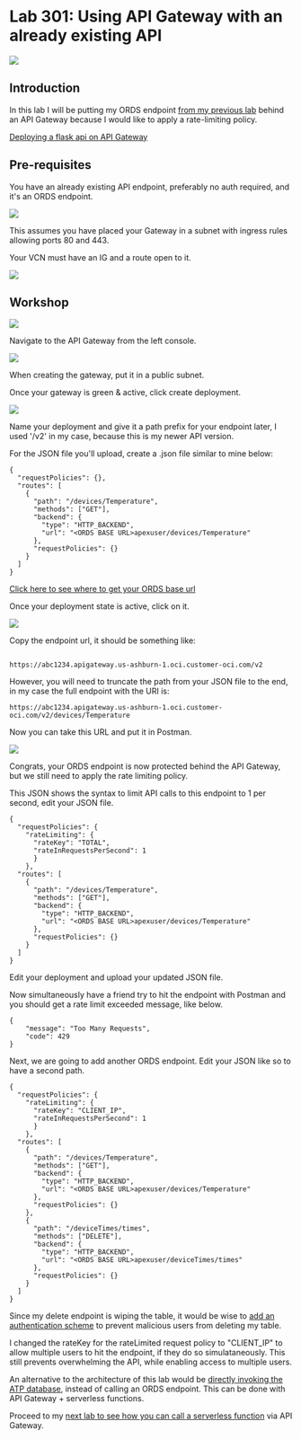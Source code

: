 # Lab 301: Using API Gateway with an already existing API

![](301screenshots/55.jpg) 

## Introduction

In this lab I will be putting my ORDS endpoint [from my previous lab](https://github.com/GaryHostt/sampeIoTData) behind an API Gateway because I would like to apply a rate-limiting policy. 

[Deploying a flask api on API Gateway](https://github.com/stretchcloud/OCI-APIGW-Demo-API)

## Pre-requisites

You have an already existing API endpoint, preferably no auth required, and it's an ORDS endpoint. 

![](301screenshots/1.png) 

This assumes you have placed your Gateway in a subnet with ingress rules allowing ports 80 and 443.

Your VCN must have an IG and a route open to it. 

![](301screenshots/2.png) 

## Workshop


![](301screenshots/3.png) 

Navigate to the API Gateway from the left console. 


![](301screenshots/4.png) 

When creating the gateway, put it in a public subnet. 

Once your gateway is green & active, click create deployment. 


![](301screenshots/5.png) 

Name your deployment and give it a path prefix for your endpoint later, I used '/v2' in my case, because this is my newer API version. 

For the JSON file you'll upload, create a .json file similar to mine below: 

```
{
  "requestPolicies": {},
  "routes": [
    {
      "path": "/devices/Temperature",
      "methods": ["GET"],
      "backend": {
        "type": "HTTP_BACKEND",
        "url": "<ORDS BASE URL>apexuser/devices/Temperature"
      },
      "requestPolicies": {}
    }
  ]
}
```

[Click here to see where to get your ORDS base url](https://github.com/GaryHostt/sampeIoTData)

Once your deployment state is active, click on it. 


![](301screenshots/6.png) 

Copy the endpoint url, it should be something like: 

```

https://abc1234.apigateway.us-ashburn-1.oci.customer-oci.com/v2

```
However, you will need to truncate the path from your JSON file to the end, in my case the full endpoint with the URI is:

```
https://abc1234.apigateway.us-ashburn-1.oci.customer-oci.com/v2/devices/Temperature
```

Now you can take this URL and put it in Postman. 


![](301screenshots/7.png) 

Congrats, your ORDS endpoint is now protected behind the API Gateway, but we still need to apply the rate limiting policy. 

This JSON shows the syntax to limit API calls to this endpoint to 1 per second, edit your JSON file. 

```
{
  "requestPolicies": {    
    "rateLimiting": {
      "rateKey": "TOTAL",
      "rateInRequestsPerSecond": 1
      }
    },
  "routes": [
    {
      "path": "/devices/Temperature",
      "methods": ["GET"],
      "backend": {
        "type": "HTTP_BACKEND",
        "url": "<ORDS BASE URL>apexuser/devices/Temperature"
      },
      "requestPolicies": {}
    }
  ]
}
```

Edit your deployment and upload your updated JSON file. 

Now simultaneously have a friend try to hit the endpoint with Postman and you should get a rate limit exceeded message, like below. 

```
{
    "message": "Too Many Requests",
    "code": 429
}
```

Next, we are going to add another ORDS endpoint. Edit your JSON like so to have a second path. 

```
{
  "requestPolicies": {    
    "rateLimiting": {
      "rateKey": "CLIENT_IP",
      "rateInRequestsPerSecond": 1
      }
    },
  "routes": [
    {
      "path": "/devices/Temperature",
      "methods": ["GET"],
      "backend": {
        "type": "HTTP_BACKEND",
        "url": "<ORDS BASE URL>apexuser/devices/Temperature"
      },
      "requestPolicies": {}
    },
    {
      "path": "/deviceTimes/times",
      "methods": ["DELETE"],
      "backend": {
        "type": "HTTP_BACKEND",
        "url": "<ORDS BASE URL>apexuser/deviceTimes/times"
      },
      "requestPolicies": {}
    }    
  ]
}
```
Since my delete endpoint is wiping the table, it would be wise to [add an authentication scheme](https://docs.cloud.oracle.com/en-us/iaas/Content/APIGateway/Tasks/apigatewayaddingauthzauthn.htm) to prevent malicious users from deleting my table. 

I changed the rateKey for the rateLimited request policy to "CLIENT_IP" to allow multiple users to hit the endpoint, if they do so simulataneously. This still prevents overwhelming the API, while enabling access to multiple users. 

An alternative to the architecture of this lab would be [directly invoking the ATP database](https://blogs.oracle.com/developers/oracle-functions-connecting-to-an-atp-database-revisited), instead of calling an ORDS endpoint. This can be done with API Gateway + serverless functions. 

Proceed to my [next lab to see how you can call a serverless function](https://github.com/GaryHostt/OCI_DevOps/blob/master/Lab302.md) via API Gateway.







